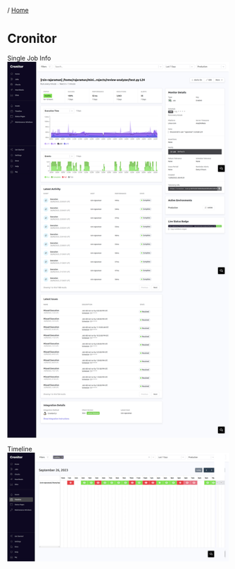 / [Home](index.md)

# Cronitor

Single Job Info
![Single Job Info](https://github.com/rajasgs/nwp/blob/main/images/1.png?raw=true)



Timeline
![Timeline](https://github.com/rajasgs/nwp/blob/main/images/cronitor-timeline.png?raw=true)